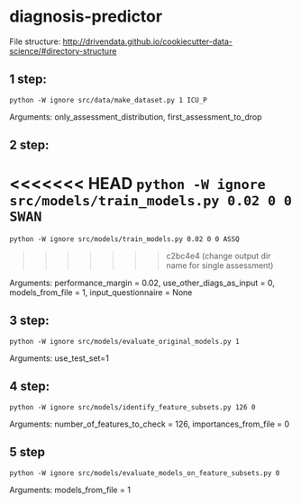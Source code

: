 # diagnosis-predictor

File structure: http://drivendata.github.io/cookiecutter-data-science/#directory-structure 

## 1 step:

`python -W ignore src/data/make_dataset.py 1 ICU_P`

Arguments: only_assessment_distribution, first_assessment_to_drop

## 2 step:

<<<<<<< HEAD
`python -W ignore src/models/train_models.py 0.02 0 0 SWAN`
=======
`python -W ignore src/models/train_models.py 0.02 0 0 ASSQ`
>>>>>>> c2bc4e4 (change output dir name for single assessment)

Arguments: performance_margin = 0.02, use_other_diags_as_input = 0, models_from_file = 1, input_questionnaire = None

## 3 step:

`python -W ignore src/models/evaluate_original_models.py 1`

Arguments: use_test_set=1

## 4 step:

`python -W ignore src/models/identify_feature_subsets.py 126 0`

Arguments: number_of_features_to_check = 126, importances_from_file = 0

## 5 step

`python -W ignore src/models/evaluate_models_on_feature_subsets.py 0`

Arguments: models_from_file = 1

